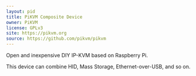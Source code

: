 ```yaml
---
layout: pid
title: PiKVM Composite Device
owner: PiKVM
license: GPLv3
site: https://pikvm.org
source: https://github.com/pikvm/pikvm
---
```

Open and inexpensive DIY IP-KVM based on Raspberry Pi.

This device can combine HID, Mass Storage, Ethernet-over-USB, and so on.
